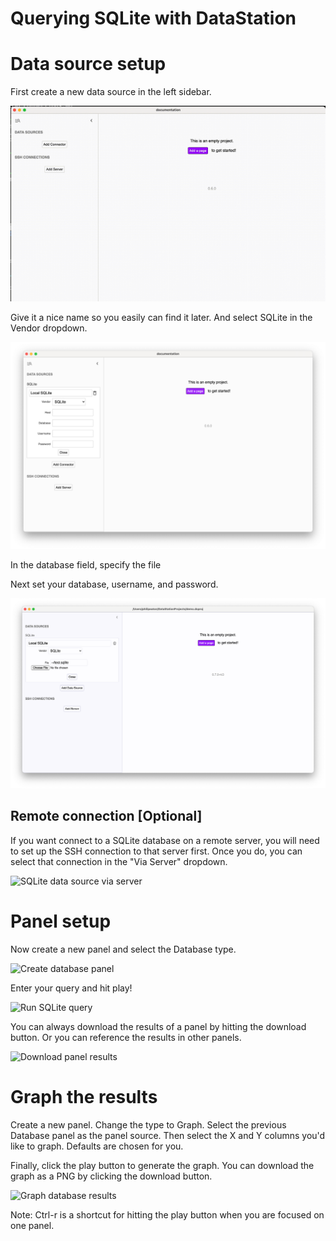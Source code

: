 # Querying SQLite with DataStation

# Data source setup

First create a new data source in the left sidebar.

![Creating a new data source](/tutorials/create-data-source.gif)

Give it a nice name so you easily can find it later. And select SQLite
in the Vendor dropdown.

![Creating a SQLite data source](/tutorials/create-sqlite-data-source.png)

In the database field, specify the file

Next set your database, username, and password.

![Filled out SQLite data source](/tutorials/sqlite-data-source-filled.png)

## Remote connection [Optional]

If you want connect to a SQLite database on a remote server, you will
need to set up the SSH connection to that server first. Once you do,
you can select that connection in the "Via Server" dropdown.

![SQLite data source via server](/tutorials/sqlite-via-server.png)

# Panel setup

Now create a new panel and select the Database type.

![Create database panel](/tutorials/create-database-panel.png)

Enter your query and hit play!

![Run SQLite query](/tutorials/run-sqlite-query.png)

You can always download the results of a panel by hitting the download
button. Or you can reference the results in other panels.

![Download panel results](/tutorials/download-panel-results.png)

# Graph the results

Create a new panel. Change the type to Graph. Select the previous
Database panel as the panel source. Then select the X and Y columns
you'd like to graph. Defaults are chosen for you.

Finally, click the play button to generate the graph. You can download
the graph as a PNG by clicking the download button.

![Graph database results](/tutorials/graph-database-results.png)

Note: Ctrl-r is a shortcut for hitting the play button when you are
focused on one panel.

